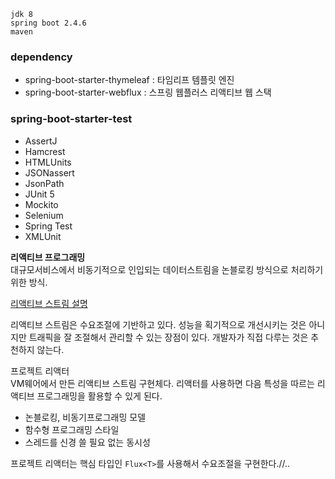 ```
jdk 8
spring boot 2.4.6
maven 
```
### dependency
* spring-boot-starter-thymeleaf : 타임리프 템플릿 엔진
* spring-boot-starter-webflux : 스프링 웹플러스 리액티브 웹 스택

### spring-boot-starter-test
* AssertJ
* Hamcrest
* HTMLUnits
* JSONassert
* JsonPath
* JUnit 5
* Mockito
* Selenium
* Spring Test
* XMLUnit

**리액티브 프로그래밍**   
대규모서비스에서 비동기적으로 인입되는 데이터스트림을 논블로킹 방식으로 처리하기 위한 방식.

[리액티브 스트림 설명](http://www.reactive-streams.org/)

리액티브 스트림은 수요조절에 기반하고 있다.
성능을 획기적으로 개선시키는 것은 아니지만 트래픽을 잘 조절해서 관리할 수 있는 장점이 있다.
개발자가 직접 다루는 것은 추천하지 않는다.

프로젝트 리액터    
VM웨어에서 만든 리액티브 스트림 구현체다.
리액터를 사용하면 다음 특성을 따르는 리액티브 프로그래밍을 활용할 수 있게 된다.
* 논블로킹, 비동기프로그래밍 모델
* 함수형 프로그래밍 스타일
* 스레드를 신경 쓸 필요 없는 동시성     

프로젝트 리액터는 핵심 타입인 `Flux<T>`를 사용해서 수요조절을 구현한다.//..
